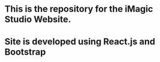 # This is the repository for the iMagic Studio Website.
# Site is developed using React.js and Bootstrap
